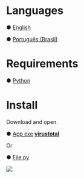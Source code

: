 # Languages

● [English](doc/readme.en.md)

● [Português (Brasil)](doc/readme.pt-br.md)


# Requirements

● [Python](https://www.python.org/ftp/python/3.10.11/python-3.10.11-amd64.exe)


# Install

Download and open.

● [App exe](https://github.com/OneDefauter/Menu_/releases/download/Req/mupl.exe) **[virustotal](https://www.virustotal.com/gui/file/8ad91ff449978fd7222aea59e17a9ef688febf28f252077cb7b23a67431dc84f?nocache=1)**

Or

● [File py](https://github.com/OneDefauter/mupl/releases/download/main/start.py)


![](static/install.gif)
